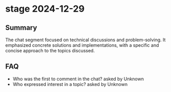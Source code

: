 # stage 2024-12-29

## Summary
The chat segment focused on technical discussions and problem-solving. It emphasized concrete solutions and implementations, with a specific and concise approach to the topics discussed.

## FAQ
- Who was the first to comment in the chat? asked by Unknown
- Who expressed interest in a topic? asked by Unknown
